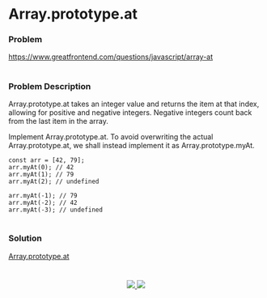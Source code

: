 # Array.prototype.at

### Problem

https://www.greatfrontend.com/questions/javascript/array-at

#

### Problem Description

Array.prototype.at takes an integer value and returns the item at that index, allowing for positive and negative integers. Negative integers count back from the last item in the array.

Implement Array.prototype.at. To avoid overwriting the actual Array.prototype.at, we shall instead implement it as Array.prototype.myAt.

```
const arr = [42, 79];
arr.myAt(0); // 42
arr.myAt(1); // 79
arr.myAt(2); // undefined

arr.myAt(-1); // 79
arr.myAt(-2); // 42
arr.myAt(-3); // undefined

```

#

### Solution

[Array.prototype.at](./arrayPrototypeAt.js)

#

<p align="center">
	<a href="https://github.com/ghoshsuman845" alt="Github" title="github">
       <img src="https://img.shields.io/badge/Followe_Me_For_More_Useful_Repos-15k?style=for-the-badge&color=2088FF&logo=github&logoColor=fff"/>
    </a>
    <a href="https://github.com/ghoshsuman845/ghoshsuman845" alt="Github Stars" title="Star Mark Repo">
        <img src="https://img.shields.io/badge/Shower_stars_if_you_like_my_repos-15k?style=for-the-badge&color=ffd000&logo=apachespark&logoColor=black"/>
    </a>
</p>
